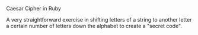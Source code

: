 Caesar Cipher in Ruby

A very straightforward exercise in shifting letters of a string to another letter a certain number of letters down the alphabet to create a "secret code".
